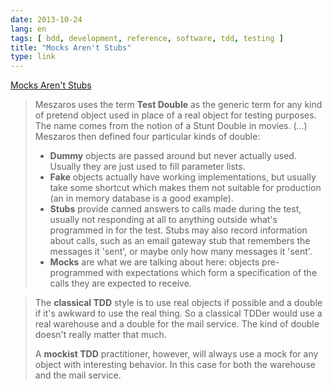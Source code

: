 ```yaml
---
date: 2013-10-24
lang: en
tags: [ bdd, development, reference, software, tdd, testing ]
title: "Mocks Aren't Stubs"
type: link
---
```


[Mocks Aren't
Stubs](http://martinfowler.com/articles/mocksArentStubs.html)

> Meszaros uses the term **Test Double** as the generic term for any
> kind of pretend object used in place of a real object for testing
> purposes. The name comes from the notion of a Stunt Double in movies.
> (...) Meszaros then defined four particular kinds of double:
>
> -   **Dummy** objects are passed around but never actually used.
>     Usually they are just used to fill parameter lists.
> -   **Fake** objects actually have working implementations, but
>     usually take some shortcut which makes them not suitable for
>     production (an in memory database is a good example).
> -   **Stubs** provide canned answers to calls made during the test,
>     usually not responding at all to anything outside what's
>     programmed in for the test. Stubs may also record information
>     about calls, such as an email gateway stub that remembers the
>     messages it 'sent', or maybe only how many messages it 'sent'.
> -   **Mocks** are what we are talking about here: objects
>     pre-programmed with expectations which form a specification of the
>     calls they are expected to receive.

> The **classical TDD** style is to use real objects if possible and a
> double if it's awkward to use the real thing. So a classical TDDer
> would use a real warehouse and a double for the mail service. The kind
> of double doesn't really matter that much.
>
> A **mockist TDD** practitioner, however, will always use a mock for
> any object with interesting behavior. In this case for both the
> warehouse and the mail service.

